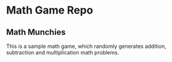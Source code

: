 # Math Game Repo
## Math Munchies
This is a sample math game, which randomly generates addition, subtraction and multiplication math problems.
